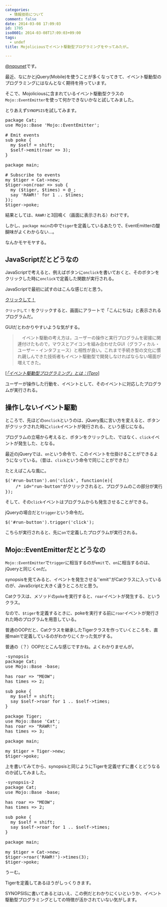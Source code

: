```yaml
---
categories:
  - 情報技術について
comment: false
date: 2014-03-08 17:09:03
id: 1705
iso8601: 2014-03-08T17:09:03+09:00
tags:
  - undef
title: Mojoliciousでイベント駆動型プログラミングをやってみたが…

---
```


<p><a href="https://twitter.com/nqounet">@nqounet</a>です。</p>

<p>最近、なにかとjQuery(Mobile)を使うことが多くなってきて、イベント駆動型のプログラミングにはなんとなく期待を持っています。</p>

<p>そこで、Mojoliciousに含まれているイベント駆動型クラスの<code>Mojo::EventEmitter</code>を使って何かできないかなと試してみました。</p>



<p>とりあえず<code>SYNOPSIS</code>を試してみます。</p>

<pre class="lang:perl title:synopsis">
package Cat;
use Mojo::Base 'Mojo::EventEmitter';

# Emit events
sub poke {
  my $self = shift;
  $self->emit(roar => 3);
}

package main;

# Subscribe to events
my $tiger = Cat->new;
$tiger->on(roar => sub {
  my ($tiger, $times) = @_;
  say 'RAWR!' for 1 .. $times;
});
$tiger->poke;
</pre>

<p>結果としては、<code>RAWR!</code>と3回鳴く（画面に表示される）わけです。</p>

<p>しかし、<code>package main</code>の中で<code>tiger</code>を定義しているあたりで、EventEmitterの醍醐味がよくわからない…。</p>

<p>なんかモヤモヤする。</p>

<h2>JavaScriptだとどうなの</h2>

<p>JavaScriptで考えると、例えばボタンに<code>onclick</code>を書いておくと、そのボタンをクリックした時に<code>onclick</code>で定義した関数が実行される。</p>

<p>JavaScriptで最初に試すのはこんな感じだと思う。</p>

<pre class="lang:html">
<a href="#" onclick="alert('こんにちは')">クリックして！</a>
</pre>

<p><code>クリックして！</code>をクリックすると、画面にアラートで「こんにちは」と表示されるプログラムだ。</p>

<p>GUIだとわかりやすいような気がする。</p>

<blockquote cite="http://itpro.nikkeibp.co.jp/word/page/10000108/" title="「イベント駆動型プログラミング」とは：ITpro" class="blockquote"><p>　イベント駆動の考え方は，ユーザーの操作と実行プログラムを密接に関連付けたもので，マウスとアイコンを組み合わせたGUI（グラフィカル・ユーザー・インタフェース）と相性が良い。これまで手続き型の文化に慣れ親しんできた技術者もイベント駆動型で開発しなければならない場面が増えてきた。 </p></blockquote>

<div class="cite">[<cite><a href="http://itpro.nikkeibp.co.jp/word/page/10000108/">「イベント駆動型プログラミング」とは：ITpro</a></cite>]</div>

<p>ユーザーが操作した行動を、イベントとして、そのイベントに対応したプログラムが実行される。</p>

<h2>操作しないイベント駆動</h2>

<p>ところで、先ほどの<code>onclick</code>というのは、jQuery風に言い方を変えると、ボタンがクリックされた時に<code>click</code>イベントが発行される、という感じになる。</p>

<p>プログラムの立場から考えると、ボタンをクリックした、ではなく、<code>click</code>イベントが発生した、となる。</p>

<p>最近のjQueryでは、<code>on</code>という命令で、このイベントを仕掛けることができるようになっている。（昔は、<code>click</code>という命令で同じことができた）</p>

<p>たとえばこんな風に。</p>

<pre class="lang:javascript">
$('#run-button').on('click', function(e){
    /* id="run-button"がクリックされると、プログラムのこの部分が実行される */ 
});
</pre>

<p>そして、その<code>click</code>イベントはプログラムからも発生させることができる。</p>

<p>jQueryの場合だと<code>trigger</code>という命令だ。</p>

<pre class="lang:javascript">
$('#run-button').trigger('click');
</pre>

<p>こちらが実行されると、先に<code>on</code>で定義したプログラムが実行される。</p>

<h2>Mojo::EventEmitterだとどうなの</h2>

<p><code>Mojo::EventEmitter</code>で<code>trigger</code>に相当するのが<code>emit</code>で、<code>on</code>に相当するのは、jQueryと同じく<code>on</code>だ。</p>

<p>synopsisを見てみると、イベントを発生させる''emit''がCatクラスに入っているのが、JavaScriptと大きく違うところだと思う。</p>

<p>Catクラスは、メソッドの<code>poke</code>を実行すると、<code>roar</code>イベントが発生する、というクラス。</p>

<p>なので、<code>$tiger</code>を定義するときに、pokeを実行する前に<code>roar</code>イベントが発行された時のプログラムを用意している。</p>

<p>普通のOOPだと、Catクラスを継承したTigerクラスを作っていくところを、直接mainで定義しているのがわかりにくかった気がする。</p>

<p>普通の（？）OOPだとこんな感じですかね。よくわかりませんが。</p>

<pre class="lang:perl oop">-synopsis
package Cat;
use Mojo::Base -base;

has roar => "MEOW";
has times => 2;

sub poke {
  my $self = shift;
  say $self->roar for 1 .. $self->times;
}

package Tiger;
use Mojo::Base 'Cat';
has roar => "RAWR!";
has times => 3;

package main;

my $tiger = Tiger->new;
$tiger->poke;
</pre>

<p>上を書いてみてから、synopsisと同じようにTigerを定義せずに書くとどうなるのか試してみました。</p>

<pre class="lang:perl title:oop">-synopsis-2
package Cat;
use Mojo::Base -base;

has roar => "MEOW";
has times => 2;

sub poke {
  my $self = shift;
  say $self->roar for 1 .. $self->times;
}

package main;

my $tiger = Cat->new;
$tiger->roar('RAWR!')->times(3);
$tiger->poke;
</pre>

<p>うーむ。</p>

<p>Tigerを定義してあるほうがしっくりきます。</p>

<p>SYNOPSISに書いてあるとはいえ、この例だとわかりにくいというか、イベント駆動型プログラミングとしての特徴が活かされていない気がします。</p>
    	